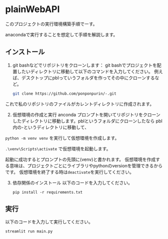 # plainWebAPI

このプロジェクトの実行環境構築手順でーす。

anacondaで実行することを想定して手順を解説します。
## インストール
1. git bashなどでリポジトリをクローンします：
git bashでプロジェクトを配置したいディレクトリに移動して以下のコマンドを入力してください。
例えば、デスクトップにpblっていうフォルダを作ってその中にクローンするなど。
   ```bash
   git clone https://github.com/ponponpurin/-.git
これで私のリポジトリのファイルがカレントディレクトリに作成されます。

2. 仮想環境の作成と実行
anconda プロンプトを開いてリポジトリをクローンしたディレクトリに移動します。pblというフォルダにクローンしたなら
pbl内の-というディレクトリに移動して、

`python -m venv venv` を実行して仮想環境を作成します。

`.\venv\Scripts\activate` で仮想環境を起動します。

起動に成功するとプロンプトの先頭に(venv)と書かれます。
仮想環境を作成する意味は、プロジェクトごとにライブラリやpythonのversionを管理できるからです。
仮想環境を終了する時は`deactivate`を実行してください。

3. 依存関係のインストール
   以下のコードを入力してください。
   ```anaconda
   pip install -r requirements.txt

## 実行

以下のコードを入力して実行してください。

`streamlit run main.py `

